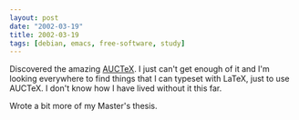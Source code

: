 ```yaml
---
layout: post
date: "2002-03-19"
title: 2002-03-19
tags: [debian, emacs, free-software, study]
---
```

Discovered the amazing
[AUCTeX](http://mirrors.sunsite.dk/auctex/www/auctex/). I just
can't get enough of it and I'm looking everywhere to find things
that I can typeset with LaTeX, just to use AUCTeX. I don't know how
I have lived without it this far.

Wrote a bit more of my Master's thesis.


